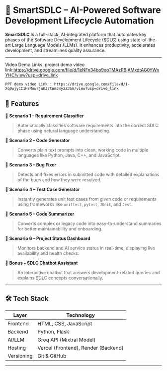 # 🤖 SmartSDLC – AI-Powered Software Development Lifecycle Automation

**SmartSDLC** is a full-stack, AI-integrated platform that automates key phases of the Software Development Lifecycle (SDLC) using state-of-the-art Large Language Models (LLMs). It enhances productivity, accelerates development, and streamlines quality assurance.

---
Video Demo Links:
    project demo video link:https://drive.google.com/file/d/1eNFn34bo9ooTMAzPBjAMxdtAG0YWvYHC/view?usp=drive_link
   
    PPT demo video Link : https://drive.google.com/file/d/1-Xq9wjyCC1H7MowrjuKJ7tWm34y2ZJSm/view?usp=drive_link


## 🚀 Features

🔹 **Scenario 1 – Requirement Classifier**  
> Automatically classifies software requirements into the correct SDLC phase using natural language understanding.

🔹 **Scenario 2 – Code Generator**  
> Converts plain text prompts into clean, working code in multiple languages like Python, Java, C++, and JavaScript.

🔹 **Scenario 3 – Bug Fixer**  
> Detects and fixes errors in submitted code with detailed explanations of the bugs and how they were resolved.

🔹 **Scenario 4 – Test Case Generator**  
> Instantly generates unit test cases from given code or requirements using frameworks like `unittest`, `pytest`, `JUnit`, and `Jest`.

🔹 **Scenario 5 – Code Summarizer**  
> Converts complex or legacy code into easy-to-understand summaries for better maintainability and onboarding.

🔹 **Scenario 6 – Project Status Dashboard**  
> Monitors backend and AI service status in real-time, displaying live availability and health checks.

🔹 **Bonus – SDLC Chatbot Assistant**  
> An interactive chatbot that answers development-related queries and explains SDLC concepts conversationally.

---

## 🛠️ Tech Stack

| Layer       | Technology                         |
|-------------|-------------------------------------|
| Frontend    | HTML, CSS, JavaScript               |
| Backend     | Python, Flask                       |
| AI/LLM      | Groq API (Mixtral Model)            |
| Hosting     | Vercel (Frontend), Render (Backend) |
| Versioning  | Git & GitHub                        |

---



